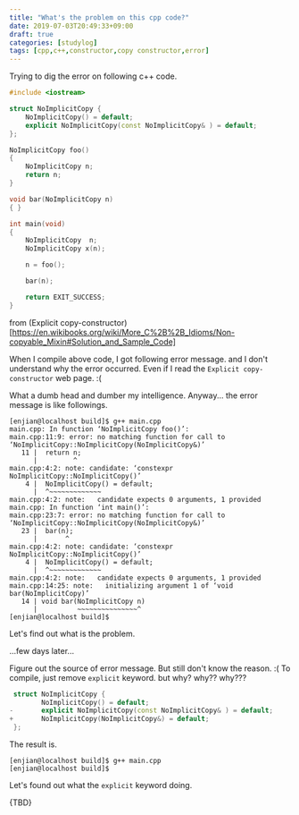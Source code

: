 ```yaml
---
title: "What's the problem on this cpp code?"
date: 2019-07-03T20:49:33+09:00
draft: true
categories: [studylog]
tags: [cpp,c++,constructor,copy constructor,error]
---
```


Trying to dig the error on following c++ code.

<!--more-->
```cpp
#include <iostream>

struct NoImplicitCopy {
	NoImplicitCopy() = default;
	explicit NoImplicitCopy(const NoImplicitCopy& ) = default;
};

NoImplicitCopy foo()
{
	NoImplicitCopy n;
	return n;
}

void bar(NoImplicitCopy n)
{ }

int main(void)
{
	NoImplicitCopy  n;
	NoImplicitCopy x(n);

	n = foo();

	bar(n);

    return EXIT_SUCCESS;
}
```

from (Explicit copy-constructor)[https://en.wikibooks.org/wiki/More_C%2B%2B_Idioms/Non-copyable_Mixin#Solution_and_Sample_Code]


When I compile above code, I got following error message. and I don't understand why the error occurred.
Even if I read the `Explicit copy-constructor` web page. :(

What a dumb head and dumber my intelligence.
Anyway... the error message is like followings.

```shell
[enjian@localhost build]$ g++ main.cpp
main.cpp: In function ‘NoImplicitCopy foo()’:
main.cpp:11:9: error: no matching function for call to ‘NoImplicitCopy::NoImplicitCopy(NoImplicitCopy&)’
   11 |  return n;
      |         ^
main.cpp:4:2: note: candidate: ‘constexpr NoImplicitCopy::NoImplicitCopy()’
    4 |  NoImplicitCopy() = default;
      |  ^~~~~~~~~~~~~~
main.cpp:4:2: note:   candidate expects 0 arguments, 1 provided
main.cpp: In function ‘int main()’:
main.cpp:23:7: error: no matching function for call to ‘NoImplicitCopy::NoImplicitCopy(NoImplicitCopy&)’
   23 |  bar(n);
      |       ^
main.cpp:4:2: note: candidate: ‘constexpr NoImplicitCopy::NoImplicitCopy()’
    4 |  NoImplicitCopy() = default;
      |  ^~~~~~~~~~~~~~
main.cpp:4:2: note:   candidate expects 0 arguments, 1 provided
main.cpp:14:25: note:   initializing argument 1 of ‘void bar(NoImplicitCopy)’
   14 | void bar(NoImplicitCopy n)
      |          ~~~~~~~~~~~~~~~^
[enjian@localhost build]$
```

Let's find out what is the problem.

...few days later...

Figure out the source of error message. But still don't know the reason. :(
To compile, just remove `explicit` keyword. but why? why?? why???
```cpp
 struct NoImplicitCopy {
        NoImplicitCopy() = default;
-       explicit NoImplicitCopy(const NoImplicitCopy& ) = default;
+       NoImplicitCopy(NoImplicitCopy&) = default;
 };
```

The result is.
```shell
[enjian@localhost build]$ g++ main.cpp
[enjian@localhost build]$
```

Let's found out what the `explicit` keyword doing.

{TBD}
